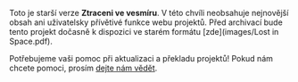 Toto je starší verze **Ztraceni ve vesmíru**. V této chvíli neobsahuje nejnovější obsah ani uživatelsky přívětivé funkce webu projektů. Před archivací bude tento projekt dočasně k dispozici ve starém formátu [zde](images/Lost in Space.pdf). 

Potřebujeme vaši pomoc při aktualizaci a překladu projektů! Pokud nám chcete pomoci, prosím [dejte nám vědět](rpf.io/translators).
